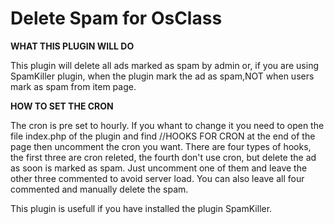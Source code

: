 Delete Spam for OsClass
=======================
<strong>WHAT THIS PLUGIN WILL DO</strong><br/>

This plugin will delete all ads marked as spam by admin or, if you are using SpamKiller plugin, when the plugin
mark the ad as spam,NOT when users mark as spam from item page.
      
<strong>HOW TO SET THE CRON</strong><br/> 

The cron is pre set to hourly.
If you whant to change it you need to open the file index.php of the plugin and find //HOOKS FOR CRON at the end
of the page then uncomment the cron you want.
There are four types of hooks, the first three are cron releted, the fourth don't use cron, but delete the ad as
soon is marked as spam.
Just uncomment one of them and leave the other three commented to avoid server load.
You can also leave all four commented and manually delete the spam.
      
This plugin is usefull if you have installed the plugin SpamKiller.

